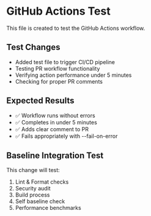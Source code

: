 # GitHub Actions Test

This file is created to test the GitHub Actions workflow.

## Test Changes
- Added test file to trigger CI/CD pipeline
- Testing PR workflow functionality
- Verifying action performance under 5 minutes
- Checking for proper PR comments

## Expected Results
- ✅ Workflow runs without errors
- ✅ Completes in under 5 minutes  
- ✅ Adds clear comment to PR
- ✅ Fails appropriately with --fail-on-error

## Baseline Integration Test
This change will test:
1. Lint & Format checks
2. Security audit
3. Build process
4. Self baseline check
5. Performance benchmarks
